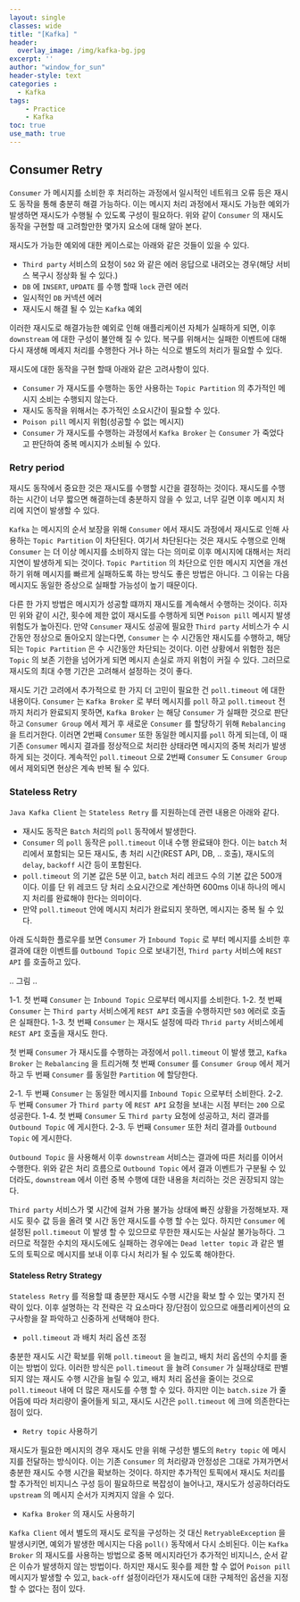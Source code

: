 ```yaml
--- 
layout: single
classes: wide
title: "[Kafka] "
header:
  overlay_image: /img/kafka-bg.jpg
excerpt: ''
author: "window_for_sun"
header-style: text
categories :
  - Kafka
tags:
    - Practice
    - Kafka
toc: true
use_math: true
---  
```


## Consumer Retry
`Consumer` 가 메시지를 소비한 후 처리하는 과정에서 일시적인 네트워크 오류 등은 재시도 동작을 통해 충분히 해결 가능하다. 
이는 메시지 처리 과정에서 재시도 가능한 예외가 발생하면 재시도가 수행될 수 있도록 구성이 필요하다. 
위와 같이 `Consumer` 의 재시도 동작을 구현할 때 고려할만한 몇가지 요소에 대해 알아 본다.  

재시도가 가능한 예외에 대한 케이스로는 아래와 같은 것들이 있을 수 있다. 

- `Third party` 서비스의 요청이 `502` 와 같은 에러 응답으로 내려오는 경우(해당 서비스 복구시 정상화 될 수 있다.)
- `DB` 에 `INSERT`, `UPDATE` 를 수행 할때 `lock` 관련 에러 
- 일시적인 `DB` 커넥션 에러
- 재시도시 해결 될 수 있는 `Kafka` 예외 

이러한 재시도로 해결가능한 예외로 인해 애플리케이션 자체가 실패하게 되면, 
이후 `downstream` 에 대한 구성이 불안해 질 수 있다. 
복구를 위해서는 실패한 이벤트에 대해 다시 재생해 메세지 처리를 수행한다 거나 하는 식으로 별도의 처리가 필요할 수 있다.  

재시도에 대한 동작을 구현 할때 아래와 같은 고려사항이 있다. 

- `Consumer` 가 재시도를 수행하는 동안 사용하는 `Topic Partition` 의 추가적인 메시지 소비는 수행되지 않는다. 
- 재시도 동작을 위해서는 추가적인 소요시간이 필요할 수 있다. 
- `Poison pill` 메시지 위험(성공할 수 없는 메시지)
- `Consumer` 가 재시도를 수행하는 과정에서 `Kafka Broker` 는 `Consumer` 가 죽었다고 판단하여 중복 메시지가 소비될 수 있다. 

### Retry period
재시도 동작에서 중요한 것은 재시도를 수행할 시간을 결정하는 것이다. 
재시도를 수행하는 시간이 너무 짧으면 해결하는데 충분하지 않을 수 있고, 
너무 길면 이후 메시지 처리에 지연이 발생할 수 있다.

`Kafka` 는 메시지의 순서 보장을 위해 `Consumer` 에서 재시도 과정에서 재시도로 인해 사용하는 `Topic Partition` 이 차단된다. 
여기서 차단된다는 것은 재시도 수행으로 인해 `Consumer` 는 더 이상 메시지를 소비하지 않는 다는 의미로 이후 메시지에 대해서는 처리 지연이 발생하게 되는 것이다. 
`Topic Partition` 의 차단으로 인한 메시지 지연을 개선하기 위해 메시지를 빠르게 실패하도록 하는 방식도 좋은 방법은 아니다. 
그 이유는 다음 메시지도 동일한 증상으로 실패할 가능성이 높기 때문이다.  

다른 한 가지 방법은 메시지가 성공할 떄까지 재시도를 계속해서 수행하는 것이다. 
히자민 위와 같이 시간, 횟수에 제한 없이 재시도를 수행하게 되면 `Poison pill` 메시지 발생 위험도가 높아진다. 
만약 `Consumer` 재시도 성공에 필요한 `Third party` 서비스가 수 시간동안 정상으로 돌아오지 않는다면, `Consumer` 는 수 시간동안 재시도를 수행하고, 
해당되는 `Topic Partition` 은 수 시간동안 차단되는 것이다. 
이런 상황에서 위험한 점은 `Topic` 의 보존 기한을 넘어가게 되면 메시지 손실로 까지 위험이 커질 수 있다. 
그러므로 재시도의 최대 수행 기간은 고려해서 설정하는 것이 좋다.  

재시도 기간 고려에서 추가적으로 한 가지 더 고민이 필요한 건 `poll.timeout` 에 대한 내용이다. 
`Consumer` 는 `Kafka Broker` 로 부터 메시지를 `poll` 하고 `poll.timeout` 전까지 처리가 완료되지 못하면, 
`Kafka Broker` 는 해당 `Consumer` 가 실패한 것으로 판단하고 `Consumer Group` 에서 제거 후 새로운 `Consumer` 를 할당하기 위해 
`Rebalancing` 을 트리거한다. 
이러면 2번째 `Consumer` 또한 동일한 메시지를 `poll` 하게 되는데, 
이 때 기존 `Consumer` 메시지 결과를 정상적으로 처리한 상태라면 메시지의 중복 처리가 발생하게 되는 것이다. 
계속적인 `poll.timeout` 으로 2번째 `Consumer` 도 `Consumer Group` 에서 제외되면 현상은 계속 반복 될 수 있다.  


### Stateless Retry
`Java Kafka Client` 는 `Stateless Retry` 를 지원하는데 관련 내용은 아래와 같다.  

- 재시도 동작은 `Batch` 처리의 `poll` 동작에서 발생한다. 
- `Consumer` 의 `poll` 동작은 `poll.timeout` 이내 수행 완료돼야 한다. 이는 `batch` 처리에서 포함되는 모든 재시도, 총 처리 시간(REST API, DB, .. 호출), 재시도의 `delay`, `backoff` 시간 등이 포함된다.  
- `poll.timeout` 의 기본 값은 5분 이고, `batch` 처리 레코드 수의 기본 값은 500개 이다. 이를 단 위 레코드 당 처리 소요시간으로 계산하면 600ms 이내 하나의 메시지 처리를 완료해야 한다는 의미이다. 
- 만약 `poll.timeout` 안에 메시지 처리가 완료되지 못하면, 메시지는 중복 될 수 있다. 

아래 도식화한 플로우를 보면 `Consumer` 가 `Inbound Topic` 로 부터 메시지를 소비한 후 결과에 대한 이벤트를 `Outbound Topic` 으로 보내기전, 
`Third party` 서비스에 `REST API` 를 호출하고 있다.  

.. 그림 ..

1-1. 첫 번쨰 `Consumer` 는 `Inbound Topic` 으로부터 메시지를 소비한다. 
1-2. 첫 번째 `Consumer` 는 `Third party` 서비스에게 `REST API` 호출을 수행하지만 `503` 에러로 호출은 실패한다. 
1-3. 첫 번째 `Consumer` 는 재시도 설정에 따라 `Thrid party` 서비스에세 `REST API` 호출을 재시도 한다.

첫 번째 `Consumer` 가 재시도를 수행하는 과정에서 `poll.timeout` 이 발생 했고, 
`Kafka Broker` 는 `Rebalancing` 을 트리거해 첫 번째 `Consumer` 를 `Consumer Group` 에서 제거하고 
두 번째 `Consumer` 를 동일한 `Partition` 에 할당한다.  

2-1. 두 번째 `Consumer` 는 동일한 메시지를 `Inbound Topic` 으로부터 소비한다. 
2-2. 두 번째 `Consumer` 가 `Third party` 에 `REST API` 요청을 보내는 시점 부터는 `200` 으로 성공한다. 
1-4. 첫 번째 `Consumer` 도 `Third party` 요청에 성공하고, 처리 결과를 `Outbound Topic` 에 게시한다. 
2-3. 두 번째 `Consumer` 또한 처리 결과를 `Outbound Topic` 에 게시한다. 

`Outbound Topic` 을 사용해서 이후 `downstream` 서비스는 결과에 따른 처리를 이어서 수행한다. 
위와 같은 처리 흐름으로 `Outbound Topic` 에서 결과 이벤트가 구분될 수 있더라도, 
`downstream` 에서 이런 중복 수행에 대한 내용을 처리하는 것은 권장되지 않는다.  

`Third party` 서비스가 몇 시간에 걸쳐 가용 불가능 상태에 빠진 상황을 가정해보자. 
재시도 횟수 값 등을 올려 몇 시간 동안 재시도를 수행 할 수는 있다. 
하지만 `Consumer` 에 설정된 `poll.timeout` 이 발생 할 수 있으므로 무한한 재시도는 사실살 불가능하다. 
그러므로 적절한 수치의 재시도에도 실패하는 경우에는 `Dead letter topic` 과 같은 별도의 토픽으로 메시지를 보내 이후 다시 처리가 될 수 있도록 해야한다.  


#### Stateless Retry Strategy
`Stateless Retry` 를 적용할 떄 충분한 재시도 수행 시간을 확보 할 수 있는 몇가지 전략이 있다. 
이후 설명하는 각 전략은 각 요소마다 장/단점이 있으므로 애플리케이션의 요구사항을 잘 파악하고 신중하게 선택해야 한다.  

- `poll.timeout` 과 배치 처리 옵션 조정

충분한 재시도 시간 확보를 위해 `poll.timeout` 을 늘리고, 배치 처리 옵션의 수치를 줄이는 방법이 있다. 
이러한 방식은 `poll.timeout` 을 늘려 `Consumer` 가 실패상태로 판별되지 않는 재시도 수행 시간을 늘릴 수 있고, 
배치 처리 옵션을 줄이는 것으로 `poll.timeout` 내에 더 많은 재시도를 수행 할 수 있다. 
하지만 이는 `batch.size` 가 줄어듬에 따라 처리량이 줄어들게 되고, 
재시도 시간은 `poll.timeout` 에 크에 의존한다는 점이 있다.  

- `Retry topic` 사용하기

재시도가 필요한 메시지의 경우 재시도 만을 위해 구성한 별도의 `Retry topic` 에 메시지를 전달하는 방식이다. 
이는 기존 `Consumer` 의 처리량과 안정성은 그대로 가져가면서 충분한 재시도 수행 시간을 확보하는 것이다. 
하지만 추가적인 토픽에서 재시도 처리를 할 추가적인 비지니스 구성 등이 필요하므로 복잡성이 늘어나고, 
재시도가 성공하더라도 `upstream` 의 메시지 순서가 지켜지지 않을 수 있다. 

- `Kafka Broker` 의 재시도 사용하기

`Kafka Client` 에서 별도의 재시도 로직을 구성하는 것 대신 `RetryableException` 을 발생시키면, 
예외가 발생한 메시지는 다음 `poll()` 동작에서 다시 소비된다. 
이는 `Kafka Broker` 의 재시도를 사용하는 방법으로 중복 메시지라던가 추가적인 비지니스, 순서 같은 이슈가 발생하지 않는 방법이다. 
하지만 재시도 횟수를 제한 할 수 없어 `Poison pill` 메시지가 발생할 수 있고, 
`back-off` 설정이라던가 재시도에 대한 구체적인 옵션을 지정할 수 없다는 점이 있다.  

